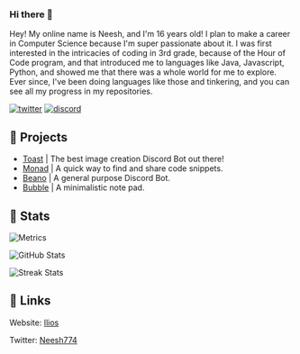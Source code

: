 ### Hi there 👋

Hey! My online name is Neesh, and I'm 16 years old! I plan to make a career in Computer Science because I'm super passionate about it. I was first interested in the intricacies of coding in 3rd grade, because of the Hour of Code program, and that introduced me to languages like Java, Javascript, Python, and showed me that there was a whole world for me to explore. Ever since, I've been doing languages like those and tinkering, and you can see all my progress in my repositories.

[![twitter](https://img.shields.io/badge/twitter-1DA1F2?style=for-the-badge&logo=twitter&logoColor=white)](https://twitter.com/Neesh774) 
[![discord](https://img.shields.io/discord/646470157996261406?color=%235865F2&label=Discord&style=for-the-badge)](https://discord.gg/4Hd8MxuJkv)

## 📂 Projects
- [Toast](https://discord.gg/b8ugMm7nvc) | The best image creation Discord Bot out there!
- [Monad](https://monad.ilioslabs.dev) | A quick way to find and share code snippets.
- [Beano](https://github.com/Neesh774/Beano) | A general purpose Discord Bot.
- [Bubble](https://bubble.ilioslabs.dev) | A minimalistic note pad.

## 🧮 Stats
![Metrics](https://metrics.lecoq.io/Neesh774?template=classic&languages=1&languages.limit=8&languages.sections=most-used&languages.colors=github&languages.threshold=0%25&languages.indepth=false&languages.categories=markup%2C%20programming&languages.recent.categories=markup%2C%20programming&languages.recent.load=300&languages.recent.days=14&config.timezone=America%2FNew_York)

![GitHub Stats](https://github-readme-stats.vercel.app/api?username=neesh774&show_icons=true&locale=en)

![Streak Stats](https://github-readme-streak-stats.herokuapp.com/?user=neesh774)

## 🔗 Links
Website: [Ilios](https://www.ilioslabs.dev)

Twitter: [Neesh774](https://twitter.com/Neesh774)
